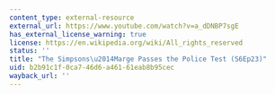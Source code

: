 ```yaml
---
content_type: external-resource
external_url: https://www.youtube.com/watch?v=a_dDNBP7sgE
has_external_license_warning: true
license: https://en.wikipedia.org/wiki/All_rights_reserved
status: ''
title: "The Simpsons\u2014Marge Passes the Police Test (S6Ep23)"
uid: b2b91c1f-0ca7-46d6-a461-61eab8b95cec
wayback_url: ''
---
```

